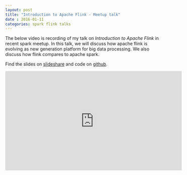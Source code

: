 ```yaml
---
layout: post
title: "Introduction to Apache Flink - Meetup talk"
date : 2016-01-11
categories: spark flink talks
---
```

The below video is recording of my talk on *Introduction to Apache Flink* in recent spark meetup. In this talk, we will discuss how apache flink is evolving
as new generation platform for big data processing. We also discuss how flink
compares to apache spark.

Find the slides on [slideshare](http://www.slideshare.net/datamantra/introduction-to-apache-flink-56892153) and code on [github](https://github.com/phatak-dev/flink-examples).




<div class="video-container"> <iframe src="https://www.youtube.com/embed/jErEhxP8LYQ" frameborder="0" width="560" height="315"></iframe> </div>
